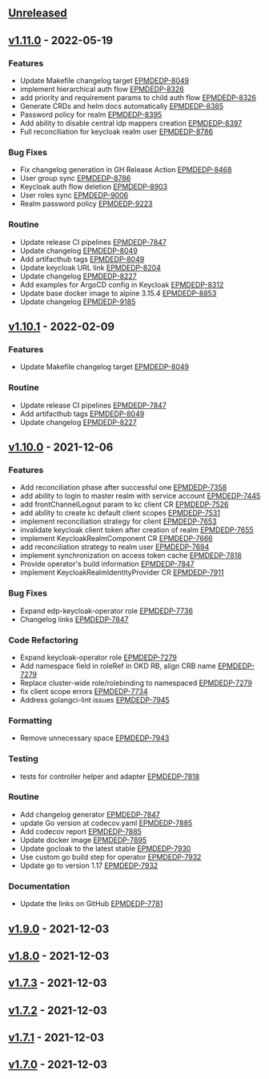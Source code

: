 <a name="unreleased"></a>
## [Unreleased]


<a name="v1.11.0"></a>
## [v1.11.0] - 2022-05-19
### Features

- Update Makefile changelog target [EPMDEDP-8049](https://jiraeu.epam.com/browse/EPMDEDP-8049)
- implement hierarchical auth flow [EPMDEDP-8326](https://jiraeu.epam.com/browse/EPMDEDP-8326)
- add priority and requirement params to child auth flow [EPMDEDP-8326](https://jiraeu.epam.com/browse/EPMDEDP-8326)
- Generate CRDs and helm docs automatically [EPMDEDP-8385](https://jiraeu.epam.com/browse/EPMDEDP-8385)
- Password policy for realm [EPMDEDP-8395](https://jiraeu.epam.com/browse/EPMDEDP-8395)
- Add ability to disable central idp mappers creation [EPMDEDP-8397](https://jiraeu.epam.com/browse/EPMDEDP-8397)
- Full reconciliation for keycloak realm user [EPMDEDP-8786](https://jiraeu.epam.com/browse/EPMDEDP-8786)

### Bug Fixes

- Fix changelog generation in GH Release Action [EPMDEDP-8468](https://jiraeu.epam.com/browse/EPMDEDP-8468)
- User group sync [EPMDEDP-8786](https://jiraeu.epam.com/browse/EPMDEDP-8786)
- Keycloak auth flow deletion [EPMDEDP-8903](https://jiraeu.epam.com/browse/EPMDEDP-8903)
- User roles sync [EPMDEDP-9006](https://jiraeu.epam.com/browse/EPMDEDP-9006)
- Realm password policy [EPMDEDP-9223](https://jiraeu.epam.com/browse/EPMDEDP-9223)

### Routine

- Update release CI pipelines [EPMDEDP-7847](https://jiraeu.epam.com/browse/EPMDEDP-7847)
- Update changelog [EPMDEDP-8049](https://jiraeu.epam.com/browse/EPMDEDP-8049)
- Add artifacthub tags [EPMDEDP-8049](https://jiraeu.epam.com/browse/EPMDEDP-8049)
- Update keycloak URL link [EPMDEDP-8204](https://jiraeu.epam.com/browse/EPMDEDP-8204)
- Update changelog [EPMDEDP-8227](https://jiraeu.epam.com/browse/EPMDEDP-8227)
- Add examples for ArgoCD config in Keycloak [EPMDEDP-8312](https://jiraeu.epam.com/browse/EPMDEDP-8312)
- Update base docker image to alpine 3.15.4 [EPMDEDP-8853](https://jiraeu.epam.com/browse/EPMDEDP-8853)
- Update changelog [EPMDEDP-9185](https://jiraeu.epam.com/browse/EPMDEDP-9185)


<a name="v1.10.1"></a>
## [v1.10.1] - 2022-02-09
### Features

- Update Makefile changelog target [EPMDEDP-8049](https://jiraeu.epam.com/browse/EPMDEDP-8049)

### Routine

- Update release CI pipelines [EPMDEDP-7847](https://jiraeu.epam.com/browse/EPMDEDP-7847)
- Add artifacthub tags [EPMDEDP-8049](https://jiraeu.epam.com/browse/EPMDEDP-8049)
- Update changelog [EPMDEDP-8227](https://jiraeu.epam.com/browse/EPMDEDP-8227)


<a name="v1.10.0"></a>
## [v1.10.0] - 2021-12-06
### Features

- Add reconciliation phase after successful one [EPMDEDP-7358](https://jiraeu.epam.com/browse/EPMDEDP-7358)
- add ability to login to master realm with service account [EPMDEDP-7445](https://jiraeu.epam.com/browse/EPMDEDP-7445)
- add frontChannelLogout param to kc client CR [EPMDEDP-7526](https://jiraeu.epam.com/browse/EPMDEDP-7526)
- add ability to create kc default client scopes [EPMDEDP-7531](https://jiraeu.epam.com/browse/EPMDEDP-7531)
- implement reconciliation strategy for client [EPMDEDP-7653](https://jiraeu.epam.com/browse/EPMDEDP-7653)
- invalidate keycloak client token after creation of realm [EPMDEDP-7655](https://jiraeu.epam.com/browse/EPMDEDP-7655)
- implement KeycloakRealmComponent CR [EPMDEDP-7666](https://jiraeu.epam.com/browse/EPMDEDP-7666)
- add reconciliation strategy to realm user [EPMDEDP-7694](https://jiraeu.epam.com/browse/EPMDEDP-7694)
- implement synchronization on access token cache [EPMDEDP-7818](https://jiraeu.epam.com/browse/EPMDEDP-7818)
- Provide operator's build information [EPMDEDP-7847](https://jiraeu.epam.com/browse/EPMDEDP-7847)
- implement KeycloakRealmIdentityProvider CR [EPMDEDP-7911](https://jiraeu.epam.com/browse/EPMDEDP-7911)

### Bug Fixes

- Expand edp-keycloak-operator role [EPMDEDP-7736](https://jiraeu.epam.com/browse/EPMDEDP-7736)
- Changelog links [EPMDEDP-7847](https://jiraeu.epam.com/browse/EPMDEDP-7847)

### Code Refactoring

- Expand keycloak-operator role [EPMDEDP-7279](https://jiraeu.epam.com/browse/EPMDEDP-7279)
- Add namespace field in roleRef in OKD RB, align CRB name [EPMDEDP-7279](https://jiraeu.epam.com/browse/EPMDEDP-7279)
- Replace cluster-wide role/rolebinding to namespaced [EPMDEDP-7279](https://jiraeu.epam.com/browse/EPMDEDP-7279)
- fix client scope errors [EPMDEDP-7734](https://jiraeu.epam.com/browse/EPMDEDP-7734)
- Address golangci-lint issues [EPMDEDP-7945](https://jiraeu.epam.com/browse/EPMDEDP-7945)

### Formatting

- Remove unnecessary space [EPMDEDP-7943](https://jiraeu.epam.com/browse/EPMDEDP-7943)

### Testing

- tests for controller helper and adapter [EPMDEDP-7818](https://jiraeu.epam.com/browse/EPMDEDP-7818)

### Routine

- Add changelog generator [EPMDEDP-7847](https://jiraeu.epam.com/browse/EPMDEDP-7847)
- update Go version at codecov.yaml [EPMDEDP-7885](https://jiraeu.epam.com/browse/EPMDEDP-7885)
- Add codecov report [EPMDEDP-7885](https://jiraeu.epam.com/browse/EPMDEDP-7885)
- Update docker image [EPMDEDP-7895](https://jiraeu.epam.com/browse/EPMDEDP-7895)
- Update gocloak to the latest stable [EPMDEDP-7930](https://jiraeu.epam.com/browse/EPMDEDP-7930)
- Use custom go build step for operator [EPMDEDP-7932](https://jiraeu.epam.com/browse/EPMDEDP-7932)
- Update go to version 1.17 [EPMDEDP-7932](https://jiraeu.epam.com/browse/EPMDEDP-7932)

### Documentation

- Update the links on GitHub [EPMDEDP-7781](https://jiraeu.epam.com/browse/EPMDEDP-7781)


<a name="v1.9.0"></a>
## [v1.9.0] - 2021-12-03

<a name="v1.8.0"></a>
## [v1.8.0] - 2021-12-03

<a name="v1.7.3"></a>
## [v1.7.3] - 2021-12-03

<a name="v1.7.2"></a>
## [v1.7.2] - 2021-12-03

<a name="v1.7.1"></a>
## [v1.7.1] - 2021-12-03

<a name="v1.7.0"></a>
## [v1.7.0] - 2021-12-03

[Unreleased]: https://github.com/epam/edp-keycloak-operator/compare/v1.11.0...HEAD
[v1.11.0]: https://github.com/epam/edp-keycloak-operator/compare/v1.10.1...v1.11.0
[v1.10.1]: https://github.com/epam/edp-keycloak-operator/compare/v1.10.0...v1.10.1
[v1.10.0]: https://github.com/epam/edp-keycloak-operator/compare/v1.9.0...v1.10.0
[v1.9.0]: https://github.com/epam/edp-keycloak-operator/compare/v1.8.0...v1.9.0
[v1.8.0]: https://github.com/epam/edp-keycloak-operator/compare/v1.7.3...v1.8.0
[v1.7.3]: https://github.com/epam/edp-keycloak-operator/compare/v1.7.2...v1.7.3
[v1.7.2]: https://github.com/epam/edp-keycloak-operator/compare/v1.7.1...v1.7.2
[v1.7.1]: https://github.com/epam/edp-keycloak-operator/compare/v1.7.0...v1.7.1
[v1.7.0]: https://github.com/epam/edp-keycloak-operator/compare/v1.3.0-alpha-81...v1.7.0
